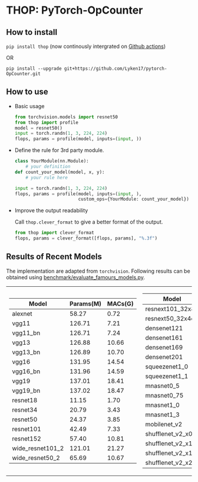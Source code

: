 # THOP: PyTorch-OpCounter

## How to install 
    
`pip install thop` (now continously intergrated on [Github actions](https://github.com/features/actions))

OR

`pip install --upgrade git+https://github.com/Lyken17/pytorch-OpCounter.git`
    
## How to use 
* Basic usage 
    ```python
    from torchvision.models import resnet50
    from thop import profile
    model = resnet50()
    input = torch.randn(1, 3, 224, 224)
    flops, params = profile(model, inputs=(input, ))
    ```    

* Define the rule for 3rd party module.
    ```python
    class YourModule(nn.Module):
        # your definition
    def count_your_model(model, x, y):
        # your rule here
    
    input = torch.randn(1, 3, 224, 224)
    flops, params = profile(model, inputs=(input, ), 
                            custom_ops={YourModule: count_your_model})
    ```
    
* Improve the output readability

    Call `thop.clever_format` to give a better format of the output.
    ```python
    from thop import clever_format
    flops, params = clever_format([flops, params], "%.3f")
    ```    
    
## Results of Recent Models

The implementation are adapted from `torchvision`. Following results can be obtained using [benchmark/evaluate_famours_models.py](benchmark/evaluate_famours_models.py).

<p align="center">
<table>
<tr>
<td>

Model | Params(M) | MACs(G)
---|---|---
alexnet | 58.27 | 0.72
vgg11 | 126.71 | 7.21
vgg11_bn | 126.71 | 7.24
vgg13 | 126.88 | 10.66
vgg13_bn | 126.89 | 10.70
vgg16 | 131.95 | 14.54
vgg16_bn | 131.96 | 14.59
vgg19 | 137.01 | 18.41
vgg19_bn | 137.02 | 18.47
resnet18 | 11.15 | 1.70
resnet34 | 20.79 | 3.43
resnet50 | 24.37 | 3.85
resnet101 | 42.49 | 7.33
resnet152 | 57.40 | 10.81
wide_resnet101_2 | 121.01 | 21.27
wide_resnet50_2 | 65.69 | 10.67


</td>
<td>

Model | Params(M) | MACs(G)
---|---|---
resnext101_32x8d | 84.68 | 15.41
resnext50_32x4d | 23.87 | 4.00
densenet121 | 7.61 | 2.70
densenet161 | 27.35 | 7.31
densenet169 | 13.49 | 3.20
densenet201 | 19.09 | 4.09
squeezenet1_0 | 1.19 | 0.77
squeezenet1_1 | 1.18 | 0.33
mnasnet0_5 | 2.12 | 0.13
mnasnet0_75 | 3.02 | 0.23
mnasnet1_0 | 4.18 | 0.31
mnasnet1_3 | 5.99 | 0.49
mobilenet_v2 | 3.34 | 0.31
shufflenet_v2_x0_5 | 1.30 | 0.04
shufflenet_v2_x1_0 | 2.17 | 0.14
shufflenet_v2_x1_5 | 3.34 | 0.29
shufflenet_v2_x2_0 | 7.05 | 0.56

</td>
</tr>
</p>
